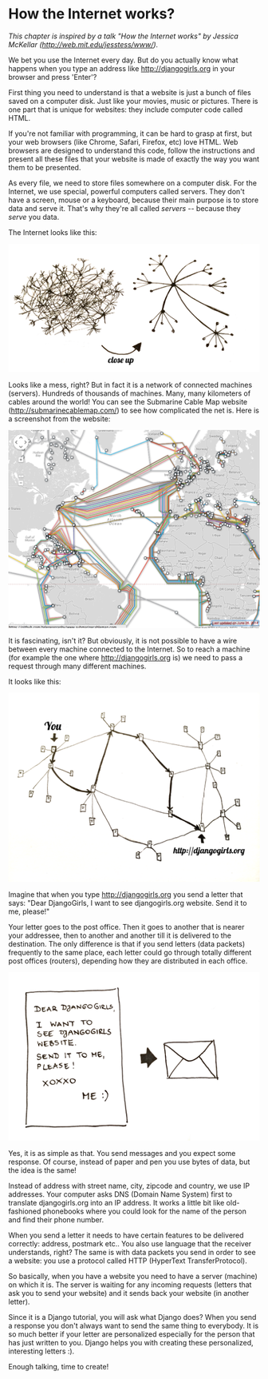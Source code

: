 # How the Internet works?

*This chapter is inspired by a talk "How the Internet works" by Jessica McKellar (http://web.mit.edu/jesstess/www/).*

We bet you use the Internet every day. But do you actually know what happens when you type an address like http://djangogirls.org in your browser and press 'Enter'?

First thing you need to understand is that a website is just a bunch of files saved on a computer disk. Just like your movies, music or pictures.
There is one part that is unique for websites: they include computer code called HTML.

If you're not familiar with programming, it can be hard to grasp at first, but your web browsers (like Chrome, Safari, Firefox, etc) love HTML. Web browsers are designed to understand this code,
follow the instructions and present all these files that your website is made of exactly the way you want them to be presented.

As every file, we need to store files somewhere on a computer disk. For the Internet, we use special, powerful computers called servers. They don't have
a screen, mouse or a keyboard, because their main purpose is to store data and serve it. That's why they're all called *servers* -- because they *serve* you data.

The Internet looks like this:

![Figure 1.1](images/internet_1.png)

Looks like a mess, right? But in fact it is a network of connected machines (servers). Hundreds of thousands of machines. Many, many kilometers of cables around the world! You can see the Submarine Cable Map website (http://submarinecablemap.com/) to see how complicated the net is. Here is a screenshot from the website:

![Figure 1.2](images/internet_3.png)

It is fascinating, isn't it? But obviously, it is not possible to have a wire between every machine connected to the Internet. So to reach a machine (for example the one where http://djangogirls.org is) we need to pass a request through many different machines.

It looks like this:

![Figure 1.3](images/internet_2.png)

Imagine that when you type http://djangogirls.org you send a letter that says: "Dear DjangoGirls, I want to see djangogirls.org website. Send it to me, please!"

Your letter goes to the post office. Then it goes to another that is nearer your addressee, then to another and another till it is delivered to the destination. The only difference is that if you send letters (data packets) frequently to the same place, each letter could go through totally different post offices (routers), depending how they are distributed in each office.

![Figure 1.4](images/internet_4.png)

Yes, it is as simple as that. You send messages and you expect some response. Of course, instead of paper and pen you use bytes of data, but the idea is the same!

Instead of address with street name, city, zipcode and country, we use IP addresses. Your computer asks DNS (Domain Name System) first to translate djangogirls.org into an IP address. It works a little bit like old-fashioned phonebooks where you could look for the name of the person and find their phone number.

When you send a letter it needs to have certain features to be delivered correctly: address, postmark etc.. You also use language that the receiver understands, right? The same is with data packets you send in order to see a website: you use a protocol called HTTP (HyperText TransferProtocol).

So basically, when you have a website you need to have a server (machine) on which it is. The server is waiting for any incoming requests (letters that ask you to send your website) and it sends back your website (in another letter).

Since it is a Django tutorial, you will ask what Django does? When you send a response you don't always want to send the same thing to everybody. It is so much better if your letter are personalized especially for the person that has just written to you. Django helps you with creating these personalized, interesting letters :).

Enough talking, time to create!
